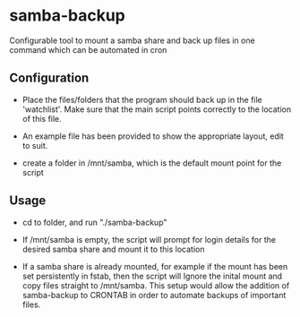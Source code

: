 samba-backup
============

Configurable tool to mount a samba share and back up files in one command which can be automated in cron



Configuration
-------------

* Place the files/folders that the program should back up in the file 'watchlist'. Make sure that the main script
points correctly to the location of this file. 

* An example file has been provided to show the appropriate layout, edit to suit.

* create a folder in /mnt/samba, which is the default mount point for the script


Usage
-----

* cd to folder, and run "./samba-backup"

* If /mnt/samba is empty, the script will prompt for login details for the desired samba share and mount it to this location

* If a samba share is already mounted, for example if the mount has been set persistently in fstab, then the script will
  Ignore the inital mount and copy files straight to /mnt/samba. This setup would allow the addition of samba-backup to CRONTAB
  in order to automate backups of important files.

